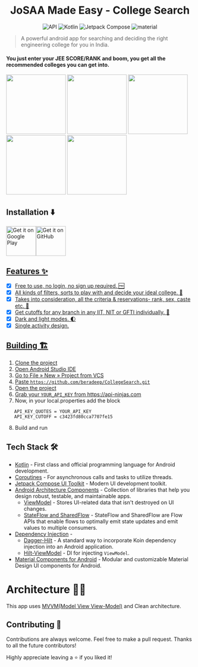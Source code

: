 
<h1 align="center"> JoSAA Made Easy - College Search </h1>
<p align="center"> <img alt="API" src="https://img.shields.io/badge/Api%2024+-50f270?logo=android&logoColor=black&style=for-the-badge"/>
  <img alt="Kotlin" src="https://img.shields.io/badge/Kotlin-a503fc?logo=kotlin&logoColor=white&style=for-the-badge"/>
  <img alt="Jetpack Compose" src="https://img.shields.io/static/v1?style=for-the-badge&message=Jetpack+Compose&color=4285F4&logo=Jetpack+Compose&logoColor=FFFFFF&label="/>
  <img alt="material" src="https://custom-icon-badges.demolab.com/badge/material%20you-lightblue?style=for-the-badge&logoColor=333&logo=material-you"/>
</p>

> A powerful android app for searching and deciding the right engineering college for you in India.

#### You just enter your JEE SCORE/RANK and boom, you get all the recommended colleges you can get into.

<p align="start">
  <img src="https://github.com/beradeep/CollegeSearch/assets/124783808/f675daf1-8bd1-41a2-878e-531552bb2c63" width="160px"/>
  <img src="https://github.com/beradeep/CollegeSearch/assets/124783808/dc56f8c6-2f0c-4d1b-82c9-d27d52ae4547" width="160px"/>
  <img src="https://github.com/beradeep/CollegeSearch/assets/124783808/b81ad99c-9e0e-4867-9cf6-e92faa2a4d8c" width="160px"/>
  <img src="https://github.com/beradeep/CollegeSearch/assets/124783808/1e0225f2-dc7b-48b6-b38b-814993a52e96" width="160px"/>
  <img src="https://github.com/beradeep/CollegeSearch/assets/124783808/5d1ad59d-b4b4-4bdc-8d31-168ede2a4cf9" width="160px"/>
</p>

## Installation ⬇️

<a href='https://play.google.com/store/apps/details?id=com.bera.josaahelpertool'><img alt='Get it on Google Play' src='https://play.google.com/intl/en_us/badges/images/generic/en_badge_web_generic.png' height='80px'/><a href="https://github.com/beradeep/CollegeSearch/releases/download/v3.0/app-release.apk"><img alt="Get it on GitHub" src="https://user-images.githubusercontent.com/69304392/148696068-0cfea65d-b18f-4685-82b5-329a330b1c0d.png" height=80px />

## Features ✨
- [x] Free to use, no login, no sign up required. 🆓
- [x] All kinds of filters, sorts to play with and decide your ideal college. 🏫
- [x] Takes into consideration, all the criteria & reservations- rank, sex, caste etc. 🚀
- [x] Get cutoffs for any branch in any IIT, NIT or GFTI individually. 📄
- [x] Dark and light modes. 🌓
- [x] Single activity design.  
    
## Building 🏗️

1. Clone the project
2. Open Android Studio IDE
3. Go to File » New » Project from VCS
4. Paste ``` https://github.com/beradeep/CollegeSearch.git ```
5. Open the project
6. Grab your ```YOUR_API_KEY``` from https://api-ninjas.com
7. Now, in your local.properties add the block
``` 
   API_KEY_QUOTES = YOUR_API_KEY
   API_KEY_CUTOFF = c3423fd80cca7707fe15
```
8. Build and run

## Tech Stack 🛠

- [Kotlin](https://kotlinlang.org/) - First class and official programming language for Android development.
- [Coroutines](https://kotlinlang.org/docs/reference/coroutines-overview.html) - For asynchronous calls and tasks to utilize threads.
- [Jetpack Compose UI Toolkit](https://developer.android.com/jetpack/compose) - Modern UI development toolkit.
- [Android Architecture Components](https://developer.android.com/topic/libraries/architecture) - Collection of libraries that help you design robust, testable, and maintainable apps.
  - [ViewModel](https://developer.android.com/topic/libraries/architecture/viewmodel) - Stores UI-related data that isn't destroyed on UI changes.
  - [StateFlow and SharedFlow](https://developer.android.com/kotlin/flow/stateflow-and-sharedflow#:~:text=StateFlow%20is%20a%20state%2Dholder,property%20of%20the%20MutableStateFlow%20class.) - StateFlow and SharedFlow are Flow APIs that enable flows to optimally emit state updates and emit values to multiple consumers.
- [Dependency Injection](https://developer.android.com/training/dependency-injection) -
    - [Dagger-Hilt](https://dagger.dev/hilt/) - A standard way to incorporate Koin dependency injection into an Android application.
    - [Hilt-ViewModel](https://dagger.dev/hilt/view-model) - DI for injecting ```ViewModel```. 
- [Material Components for Android](https://github.com/material-components/material-components-android) - Modular and customizable Material Design UI components for Android.

# Architecture 👷‍♂️
This app uses [MVVM(Model View View-Model)](https://developer.android.com/topic/architecture#recommended-app-arch)  and Clean architecture.

## Contributing 🤝

Contributions are always welcome. Feel free to make a pull request. Thanks to all the future contributors!

Highly appreciate leaving a :star: if you liked it!
